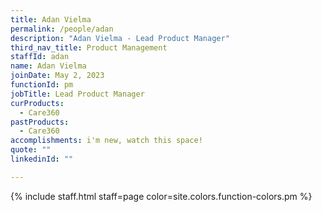 ```yaml
---
title: Adan Vielma
permalink: /people/adan
description: "Adan Vielma - Lead Product Manager"
third_nav_title: Product Management
staffId: adan
name: Adan Vielma
joinDate: May 2, 2023
functionId: pm
jobTitle: Lead Product Manager
curProducts:
  - Care360
pastProducts:
  - Care360
accomplishments: i'm new, watch this space!
quote: ""
linkedinId: ""

---
```


{% include staff.html staff=page color=site.colors.function-colors.pm %}

